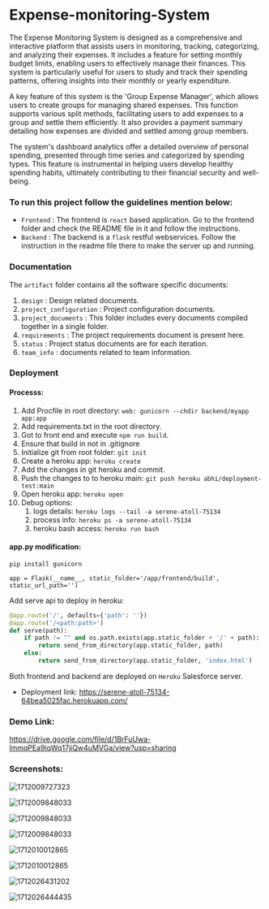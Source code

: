 # Expense-monitoring-System

The Expense Monitoring System is designed as a comprehensive and interactive platform that assists users in monitoring, tracking, categorizing, and analyzing their expenses. It includes a feature for setting monthly budget limits, enabling users to effectively manage their finances. This system is particularly useful for users to study and track their spending patterns, offering insights into their monthly or yearly expenditure.

A key feature of this system is the 'Group Expense Manager', which allows users to create groups for managing shared expenses. This function supports various split methods, facilitating users to add expenses to a group and settle them efficiently. It also provides a payment summary detailing how expenses are divided and settled among group members.

The system's dashboard analytics offer a detailed overview of personal spending, presented through time series and categorized by spending types. This feature is instrumental in helping users develop healthy spending habits, ultimately contributing to their financial security and well-being.

### To run this project follow the guidelines mention below:

- `Frontend` : The frontend is `react` based application. Go to the frontend folder and check the README file in it and follow the instructions.
- `Backend` : The backend is a `flask` restful webservices. Follow the instruction in the readme file there to make the server up and running.

### Documentation

The `artifact` folder contains all the software specific documents:

1. `design` : Design related documents.
2. `project_configuration` : Project configuration documents.
3. `project_documents` : This folder includes every documents compiled together in a single folder.
4. `requirements` : The project requirements document is present here.
5. `status` : Project status documents are for each iteration.
6. `team_info` : documents related to team information.

### Deployment

#### Processs:

1. Add Procfile in root directory: `web: gunicorn --chdir backend/myapp app:app`
2. Add requirements.txt in the root directory.
3. Got to front end and execute `npm run build`.
4. Ensure that build in not in .gitignore
5. Initialize git from root folder: `git init`
6. Create a heroku app: `heroku create`
7. Add the changes in git heroku and commit.
8. Push the changes to to heroku main: `git push heroku abhi/deployment-test:main`
9. Open heroku app: `heroku open`
10. Debug options:
    1. logs details: `heroku logs --tail -a serene-atoll-75134`
    2. process info: `heroku ps -a serene-atoll-75134`
    3. heroku bash access: `heroku run bash`

#### app.py modification:

`pip install gunicorn`

`app = Flask(__name__, static_folder='/app/frontend/build', static_url_path='')`

Add serve api to deploy in heroku:

```python
@app.route('/', defaults={'path': ''})
@app.route('/<path:path>')
def serve(path):
    if path != "" and os.path.exists(app.static_folder + '/' + path):
        return send_from_directory(app.static_folder, path)
    else:
        return send_from_directory(app.static_folder, 'index.html')
```

Both frontend and backend are deployed on `Heroku` Salesforce server.

- Deployment link: https://serene-atoll-75134-64bea5025fac.herokuapp.com/

### Demo Link:

https://drive.google.com/file/d/1BrFuUwa-lmmqPEa9iqWq17jiQw4uMVGa/view?usp=sharing

### Screenshots:

![1712009727323](image/README/1712009727323.png)

![1712009848033](image/README/1712009848033.png)

![1712009848033](image/README/1712009848033.png)

![1712009848033](image/README/1712009848033.png)

![1712010012865](image/README/1712010012865.png)

![1712010012865](image/README/1712010012865.png)

![1712026431202](image/README/1712026431202.png)

![1712026444435](image/README/1712026444435.png)
